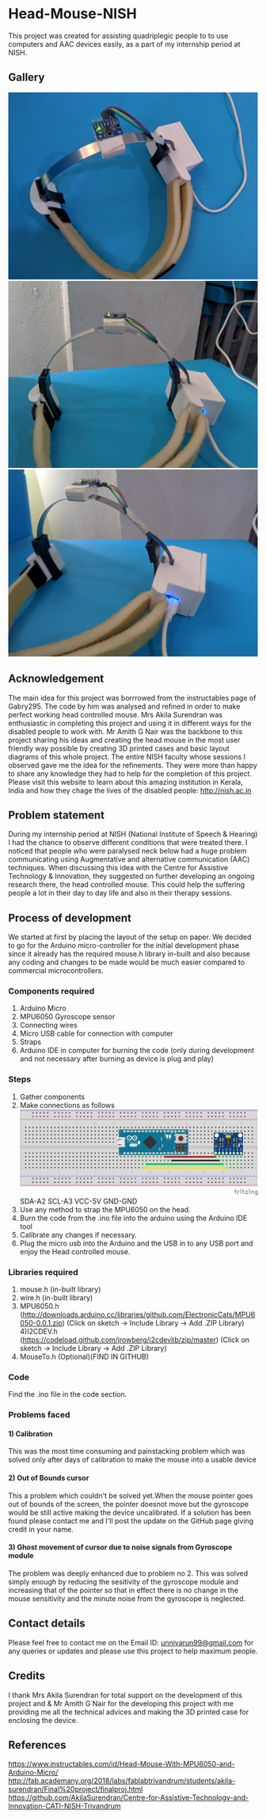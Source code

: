 # Head-Mouse-NISH
This project was created for assisting quadriplegic people to to use computers and AAC devices easily, as a part of my internship period at NISH.

## Gallery
![](images/IMG_20190726_102934.jpg)
![](images/IMG_20190726_103046.jpg)
![](images/MVIMG_20190726_103128.jpg)

## Acknowledgement
The main idea for this project was borrrowed from the instructables page of Gabry295. The code by him was analysed and refined in order to make  perfect working head controlled mouse.
Mrs Akila Surendran was enthusiastic in completing this project and using it in different ways for the disabled people to work with.
Mr Amith G Nair was the backbone to this project sharing his ideas and creating the head mouse in the most user friendly way possible by creating 3D printed cases and basic layout diagrams of this whole project.
The entire NISH faculty whose sessions I observed gave me the idea for the refinements. They were more than happy to share any knowledge they had to help for the completion of this project.
Please visit this website to learn about this amazing institution in Kerala, India and how they chage the lives of the disabled people: http://nish.ac.in

## Problem statement
During my internship period at NISH (National Institute of Speech & Hearing) I had the chance to observe different conditions that were treated there. I noticed that people who were paralysed neck below had a huge problem communicating using Augmentative and alternative communication (AAC) techniques. When discussing this idea with the Centre for Assistive Technology & Innovation, they suggested on further developing an ongoing research there, the head controlled mouse. This could help the suffering people a lot in their day to day life and also in their therapy sessions.

## Process of development
We started at first by placing the layout of the setup on paper. We decided to go for the Arduino micro-controller for the initial development phase since it already has the required mouse.h library in-built and also because any coding and changes to be made would be much easier compared to commercial microcontrollers.
### Components required
1) Arduino Micro
2) MPU6050 Gyroscope sensor
3) Connecting wires
4) Micro USB cable for connection with computer
5) Straps
6) Arduino IDE in computer for burning the code (only during development and not necessary after burning as device is plug and play)
### Steps
1) Gather components
2) Make connections as follows
![](images/sketch.jpg)
SDA-A2
SCL-A3
VCC-5V
GND-GND
3) Use any method to strap the MPU6050 on the head.
4) Burn the code from the .ino file into the arduino using the Arduino IDE tool
5) Calibrate any changes if necessary.
6) Plug the micro usb into the Arduino and the USB in to any USB port and enjoy the Head controlled mouse.
### Libraries required
1) mouse.h (in-built library)
2) wire.h (in-built library)
3) MPU6050.h (http://downloads.arduino.cc/libraries/github.com/ElectronicCats/MPU6050-0.0.1.zip) (Click on sketch -> Include Library -> Add .ZIP Library)
4)I2CDEV.h (https://codeload.github.com/jrowberg/i2cdevlib/zip/master) (Click on sketch -> Include Library -> Add .ZIP Library)
5) MouseTo.h (Optional)(FIND IN GITHUB)
### Code
Find the .ino file in the code section.
### Problems faced
#### 1) Calibration
This was the most time consuming and painstacking problem which was solved only after days of calibration to make the mouse into a usable device
#### 2) Out of Bounds cursor
This a problem which couldn't be solved yet.When the mouse pointer goes out of bounds of the screen, the pointer doesnot move but the gyroscope would be still active making the device uncalibrated. If a solution has been found please contact me and I'll post the update on the GitHub page giving credit in your name.
#### 3) Ghost movement of cursor due to noise signals from Gyroscope module
The problem was deeply enhanced due to problem no 2. This was solved simply enough by reducing the sesitivity of the gyroscope module and increasing that of the pointer so that in effect there is no change in the mouse sensitivity and the minute noise from the gyroscope is neglected.
## Contact details
Please feel free to contact me on the Email ID: unnivarun99@gmail.com for any queries or updates and please use this project to help maximum people.
## Credits
I thank Mrs Akila Surendran for total support on the development of this project and & Mr Amith G Nair for the developing this project with me providing me all the technical advices and making the 3D printed case for enclosing the device.
## References
https://www.instructables.com/id/Head-Mouse-With-MPU6050-and-Arduino-Micro/
http://fab.academany.org/2018/labs/fablabtrivandrum/students/akila-surendran/Final%20project/finalproj.html
https://github.com/AkilaSurendran/Centre-for-Assistive-Technology-and-Innovation-CATI-NISH-Trivandrum
